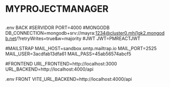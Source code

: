 # MYPROJECTMANAGER

######
.env BACK
#SERVIDOR
PORT=4000
#MONGODB
DB_CONNECTION=mongodb+srv://mayra:1234@cluster0.mhj1gk2.mongodb.net/?retryWrites=true&w=majority
#JWT
JWT=PMREACTJWT

#MAILSTRAP
MAIL_HOST=sandbox.smtp.mailtrap.io
MAIL_PORT=2525
MAIL_USER=3acdfab13dfa61
MAIL_PASS=45ab56574abcf5

#FRONTEND
URL_FRONTEND=http://localhost:3000
URL_BACKEND=http://localhost:4000/api

.env FRONT
VITE_URL_BACKEND=http://localhost:4000/api

